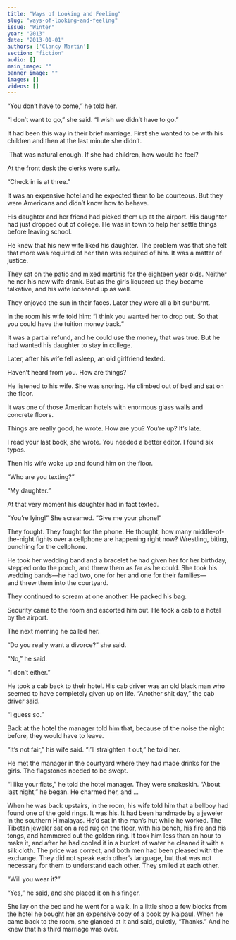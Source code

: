 ```yaml
---
title: "Ways of Looking and Feeling"
slug: "ways-of-looking-and-feeling"
issue: "Winter"
year: "2013"
date: "2013-01-01"
authors: ['Clancy Martin']
section: "fiction"
audio: []
main_image: ""
banner_image: ""
images: []
videos: []
---
```

“You don’t have to come,” he told her.

“I don’t want to go,” she said. “I wish we didn’t have to go.”

It had been this way in their brief marriage. First she wanted to be with his children and then at the last minute she didn’t. 

 That was natural enough. If she had children, how would he feel?

At the front desk the clerks were surly.

“Check in is at three.”

It was an expensive hotel and he expected them to be courteous. But they were Americans and didn’t know how to behave.

His daughter and her friend had picked them up at the airport. His daughter had just dropped out of college. He was in town to help her settle things before leaving school.

He knew that his new wife liked his daughter. The problem was that she felt that more was required of her than was required of him. It was a matter of justice.

They sat on the patio and mixed martinis for the eighteen year olds. Neither he nor his new wife drank. But as the girls liquored up they became talkative, and his wife loosened up as well.

They enjoyed the sun in their faces. Later they were all a bit sunburnt.

In the room his wife told him: “I think you wanted her to drop out. So that you could have the tuition money back.”

It was a partial refund, and he could use the money, that was true. But he had wanted his daughter to stay in college.

Later, after his wife fell asleep, an old girlfriend texted.

Haven’t heard from you. How are things?

He listened to his wife. She was snoring. He climbed out of bed and sat on the floor.

It was one of those American hotels with enormous glass walls and concrete floors.

Things are really good, he wrote. How are you? You’re up? It’s late.

I read your last book, she wrote. You needed a better editor. I found six typos.

Then his wife woke up and found him on the floor.

“Who are you texting?”

“My daughter.”

At that very moment his daughter had in fact texted.

“You’re lying!” She screamed. “Give me your phone!”

They fought. They fought for the phone. He thought, how many middle-of-the-night fights over a cellphone are happening right now? Wrestling, biting, punching for the cellphone.

He took her wedding band and a bracelet he had given her for her birthday, stepped onto the porch, and threw them as far as he could. She took his wedding bands—he had two, one for her and one for their families—and threw them into the courtyard.

They continued to scream at one another. He packed his bag.

Security came to the room and escorted him out. He took a cab to a hotel by the airport.

The next morning he called her.

“Do you really want a divorce?” she said.

“No,” he said.

“I don’t either.”

He took a cab back to their hotel. His cab driver was an old black man who seemed to have completely given up on life. “Another shit day,” the cab driver said.

“I guess so.”

Back at the hotel the manager told him that, because of the noise the night before, they would have to leave.

“It’s not fair,” his wife said. “I’ll straighten it out,” he told her.

He met the manager in the courtyard where they had made drinks for the girls. The flagstones needed to be swept.

“I like your flats,” he told the hotel manager. They were snakeskin. “About last night,” he began. He charmed her, and ...

When he was back upstairs, in the room, his wife told him that a bellboy had found one of the gold rings. It was his. It had been handmade by a jeweler in the southern Himalayas. He’d sat in the man’s hut while he worked. The Tibetan jeweler sat on a red rug on the floor, with his bench, his fire and his tongs, and hammered out the golden ring. It took him less than an hour to make it, and after he had cooled it in a bucket of water he cleaned it with a silk cloth. The price was correct, and both men had been pleased with the exchange. They did not speak each other’s language, but that was not necessary for them to understand each other. They smiled at each other.

“Will you wear it?”

“Yes,” he said, and she placed it on his finger.

She lay on the bed and he went for a walk. In a little shop a few blocks from the hotel he bought her an expensive copy of a book by Naipaul. When he came back to the room, she glanced at it and said, quietly, “Thanks.” And he knew that his third marriage was over.

 

